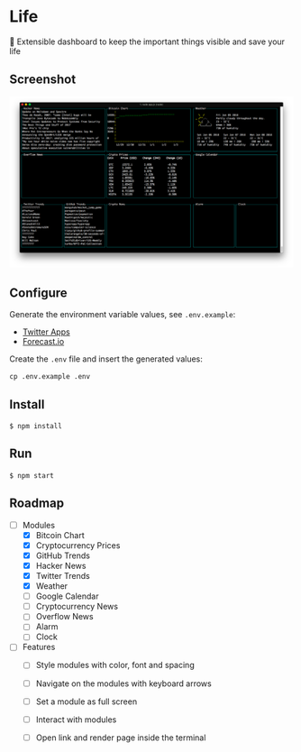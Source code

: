 # Life
:rocket: Extensible dashboard to keep the important things visible and save your life

## Screenshot
![First Version](assets/screenshot.png)

## Configure
Generate the environment variable values, see `.env.example`:
* [Twitter Apps](https://apps.twitter.com/)
* [Forecast.io](http://forecast.io/)

Create the `.env` file and insert the generated values:
```
cp .env.example .env
```

## Install
```
$ npm install
```

## Run
```
$ npm start
```

## Roadmap
- [ ] Modules
  - [x] Bitcoin Chart
  - [x] Cryptocurrency Prices
  - [x] GitHub Trends
  - [x] Hacker News
  - [x] Twitter Trends
  - [x] Weather
  - [ ] Google Calendar
  - [ ] Cryptocurrency News
  - [ ] Overflow News
  - [ ] Alarm
  - [ ] Clock

- [ ] Features
  - [ ] Style modules with color, font and spacing
  - [ ] Navigate on the modules with keyboard arrows
  - [ ] Set a module as full screen
  - [ ] Interact with modules
  - [ ] Open link and render page inside the terminal

